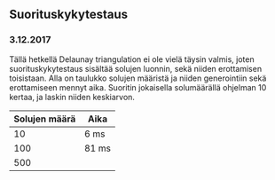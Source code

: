 ## Suorituskykytestaus

### 3.12.2017
Tällä hetkellä Delaunay triangulation ei ole vielä täysin valmis, joten suorituskykytestaus sisältää solujen luonnin, sekä niiden erottamisen toisistaan.
Alla on taulukko solujen määristä ja niiden generointiin sekä erottamiseen mennyt aika. Suoritin jokaisella solumäärällä ohjelman 10 kertaa, ja laskin niiden keskiarvon.

| Solujen määrä | Aika          |
| ------------- | ------------- |
| 10            | 6 ms          |
| 100           | 81 ms         |
| 500           |               |